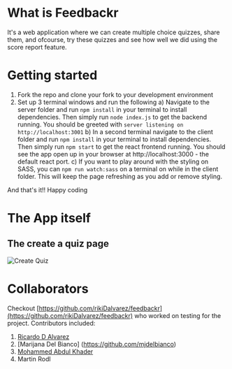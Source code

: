 # What is Feedbackr
It's a web application where we can create multiple choice quizzes, share them, and ofcourse, try these quizzes and see how well we did using the score report feature.

# Getting started
1. Fork the repo and clone your fork to your development environment
2. Set up 3 terminal windows and run the following
 a) Navigate to the server folder and run `npm install` in your terminal to install dependencies. Then simply run `node index.js` to get the backend running. You should be greeted with `server listening on http://localhost:3001` 
 b) In a second terminal navigate to the client folder and run `npm install` in your terminal to install dependencies. Then simply run `npm start` to get the react frontend running. You should see the app open up in your browser at http://localhost:3000 - the default react port.
 c) If you want to play around with the styling on SASS, you can `npm run watch:sass` on a terminal on while in the client folder. This will keep the page refreshing as you add or remove styling.
 
And that's it!! Happy coding

# The App itself
## The create a quiz page
![Create Quiz](https://drive.google.com/file/d/1xpDRe9PW1J7cqxDNbx1ZHLPfXuHfQblf/view?usp=sharing)

# Collaborators
Checkout [https://github.com/rikiDalvarez/feedbackr](https://github.com/rikiDalvarez/feedbackr) who worked on testing for the project. Contributors included:
1. [Ricardo D Alvarez](https://github.com/rikiDalvarez)
2. [Marijana Del Bianco] (https://github.com/mjdelbianco)
3. [Mohammed Abdul Khader](https://github.com/MohammedAK1991)
4. Martin Rodl
